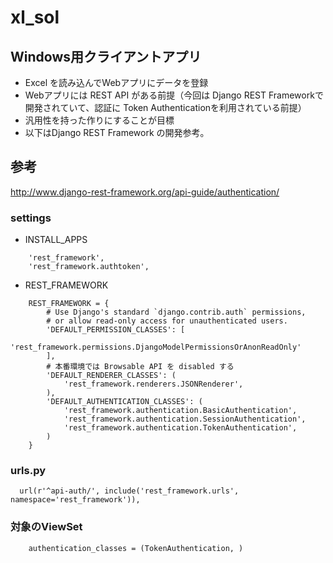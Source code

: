# xl_sol

## Windows用クライアントアプリ

* Excel を読み込んでWebアプリにデータを登録
* Webアプリには REST API がある前提（今回は Django REST Frameworkで開発されていて、認証に Token Authenticationを利用されている前提）
* 汎用性を持った作りにすることが目標
* 以下はDjango REST Framework の開発参考。

## 参考

http://www.django-rest-framework.org/api-guide/authentication/

### settings 

* INSTALL_APPS

```
    'rest_framework',
    'rest_framework.authtoken',
```

* REST_FRAMEWORK

```
    REST_FRAMEWORK = {
        # Use Django's standard `django.contrib.auth` permissions,
        # or allow read-only access for unauthenticated users.
        'DEFAULT_PERMISSION_CLASSES': [
            'rest_framework.permissions.DjangoModelPermissionsOrAnonReadOnly'
        ],
        # 本番環境では Browsable API を disabled する
        'DEFAULT_RENDERER_CLASSES': (
            'rest_framework.renderers.JSONRenderer',
        ),
        'DEFAULT_AUTHENTICATION_CLASSES': (
            'rest_framework.authentication.BasicAuthentication',
            'rest_framework.authentication.SessionAuthentication',
            'rest_framework.authentication.TokenAuthentication',
        )
    }
```

### urls.py

```
  url(r'^api-auth/', include('rest_framework.urls', namespace='rest_framework')),
```                       
                       
### 対象のViewSet

```
    authentication_classes = (TokenAuthentication, )
```
